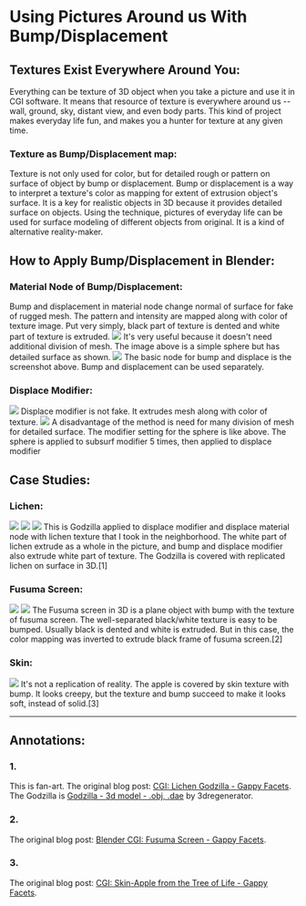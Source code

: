 # Using Pictures Around us With Bump/Displacement

## Textures Exist Everywhere Around You:

Everything can be texture of 3D object when you take a picture and use it in CGI software. It means that resource of texture is everywhere around us -- wall, ground, sky, distant view, and even body parts. This kind of project makes everyday life fun, and makes you a hunter for texture at any given time.

### Texture as Bump/Displacement map:

Texture is not only used for color, but for detailed rough or pattern on surface of object by bump or displacement. Bump or displacement is a way to interpret a texture's color as mapping for extent of extrusion object's surface. It is a key for realistic objects in 3D because it provides detailed surface on objects. Using the technique, pictures of everyday life can be used for surface modeling of different objects from original. It is a kind of alternative reality-maker.  

## How to Apply Bump/Displacement in Blender:

### Material Node of Bump/Displacement:

Bump and displacement in material node change normal of surface for fake of rugged mesh. The pattern and intensity are mapped along with color of texture image. Put very simply, black part of texture is dented and white part of texture is extruded. 
![](../../src/chapter_03/using_pictures_around_us_with_bumpdisplacement/node_displace-bump1_result1.jpg)
It's very useful because it doesn't need additional division of mesh. The image above is a simple sphere but has detailed surface as shown.
![](../../src/chapter_03/using_pictures_around_us_with_bumpdisplacement/node_displace-bump1.png)
The basic node for bump and displace is the screenshot above. Bump and displacement can be used separately.

### Displace Modifier:

![](../../src/chapter_03/using_pictures_around_us_with_bumpdisplacement/node_displace-modifier1_result1.jpg)
Displace modifier is not fake. It extrudes mesh along with color of texture.
![](../../src/chapter_03/using_pictures_around_us_with_bumpdisplacement/node_displace-modifier1.png)
A disadvantage of the method is need for many division of mesh for detailed surface. The modifier setting for the sphere is like above. The sphere is applied to subsurf modifier 5 times, then applied to displace modifier  

## Case Studies:

### Lichen:

![](../../src/chapter_03/using_pictures_around_us_with_bumpdisplacement/lichen-godzilla1_shapen0.3_blur3.jpg)
![](../../src/chapter_03/using_pictures_around_us_with_bumpdisplacement/lichen-godzilla1_no-texture1.jpg)
![](../../src/chapter_03/using_pictures_around_us_with_bumpdisplacement/plant_lichen1.jpg)
This is Godzilla applied to displace modifier and displace material node with lichen texture that I took in the neighborhood. The white part of lichen extrude as a whole in the picture, and bump and displace modifier also extrude white part of texture. The Godzilla is covered with replicated lichen on surface in 3D.[1]

### Fusuma Screen:
![](../../src/chapter_03/using_pictures_around_us_with_bumpdisplacement/wall_fusuma_whole2_separate1.jpg)
![](../../src/chapter_03/using_pictures_around_us_with_bumpdisplacement/wall_fusuma1.jpg)
The Fusuma screen in 3D is a plane object with bump with the texture of fusuma screen. The well-separated black/white texture is easy to be bumped. Usually black is dented and white is extruded. But in this case, the color mapping was inverted to extrude black frame of fusuma screen.[2]

### Skin:
![](../../src/chapter_03/using_pictures_around_us_with_bumpdisplacement/skin_apple1.jpg)
It's not a replication of reality. The apple is covered by skin texture with bump. It looks creepy, but the texture and bump succeed to make it looks soft, instead of solid.[3]

* * *

## Annotations:

### 1.

This is fan-art. The original blog post: [CGI: Lichen Godzilla - Gappy Facets](http://gappyfacets.com/2015/01/01/cgi-lichen-godzilla/). The Godzilla is [Godzilla - 3d model - .obj, .dae](http://tf3dm.com/3d-model/godzilla-5370.html) by 3dregenerator.

### 2.

The original blog post: [Blender CGI: Fusuma Screen - Gappy Facets](http://gappyfacets.com/2016/01/26/blender-cgi-fusuma-screen/).

### 3.

The original blog post: [CGI: Skin-Apple from the Tree of Life - Gappy Facets](http://gappyfacets.com/2014/12/31/cgi-apples-tree-life/).

